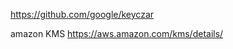 
<!--
-->

https://github.com/google/keyczar

amazon KMS
https://aws.amazon.com/kms/details/

<!-- vim: set autoindent expandtab sw=4 syntax=markdown: -->
